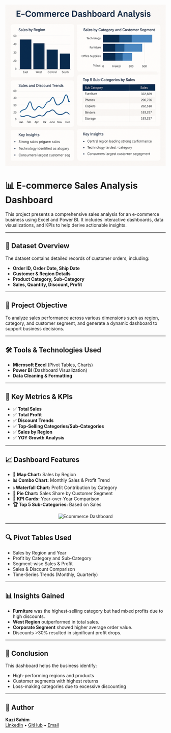 ![E-Commerce Dashboard](https://github.com/QaziSaim/Ecommerce-Dashboard-analysis/blob/main/ChatGPT%20Image%20Apr%2016%2C%202025%2C%2008_23_11%20PM.png)

# 📊 E-commerce Sales Analysis Dashboard

This project presents a comprehensive sales analysis for an e-commerce business using Excel and Power BI. It includes interactive dashboards, data visualizations, and KPIs to help derive actionable insights.

---

## 📁 Dataset Overview

The dataset contains detailed records of customer orders, including:

- **Order ID, Order Date, Ship Date**
- **Customer & Region Details**
- **Product Category, Sub-Category**
- **Sales, Quantity, Discount, Profit**

---

## 🎯 Project Objective

To analyze sales performance across various dimensions such as region, category, and customer segment, and generate a dynamic dashboard to support business decisions.

---

## 🛠️ Tools & Technologies Used

- **Microsoft Excel** (Pivot Tables, Charts)
- **Power BI** (Dashboard Visualization)
- **Data Cleaning & Formatting**

---

## 📌 Key Metrics & KPIs

- ✅ **Total Sales**
- ✅ **Total Profit**
- ✅ **Discount Trends**
- ✅ **Top-Selling Categories/Sub-Categories**
- ✅ **Sales by Region**
- ✅ **YOY Growth Analysis**

---

## 📈 Dashboard Features

- **📍 Map Chart:** Sales by Region
- **📊 Combo Chart:** Monthly Sales & Profit Trend
- **💧 Waterfall Chart:** Profit Contribution by Category
- **🥧 Pie Chart:** Sales Share by Customer Segment
- **📌 KPI Cards:** Year-over-Year Comparison
- **🏆 Top 5 Sub-Categories:** Based on Sales

<p align="center">
  <img src="(https://github.com/QaziSaim/Ecommerce-Dashboard-analysis/blob/main/ChatGPT%20Image%20Apr%2016%2C%202025%2C%2008_23_11%20PM.png)" alt="Ecommerce Dashboard" width="700"/>
</p>

---

## 🔍 Pivot Tables Used

- Sales by Region and Year
- Profit by Category and Sub-Category
- Segment-wise Sales & Profit
- Sales & Discount Comparison
- Time-Series Trends (Monthly, Quarterly)

---

## 📊 Insights Gained

- **Furniture** was the highest-selling category but had mixed profits due to high discounts.
- **West Region** outperformed in total sales.
- **Corporate Segment** showed higher average order value.
- Discounts >30% resulted in significant profit drops.

---

## 🧠 Conclusion

This dashboard helps the business identify:
- High-performing regions and products
- Customer segments with highest returns
- Loss-making categories due to excessive discounting

---

## 📎 Author

**Kazi Sahim**  
[LinkedIn](https://www.linkedin.com/in/sahim-kazi-1406431b9/) • [GitHub](https://github.com/QaziSaim/) • [Email](mailto:kazisahim121@gmail.com)

